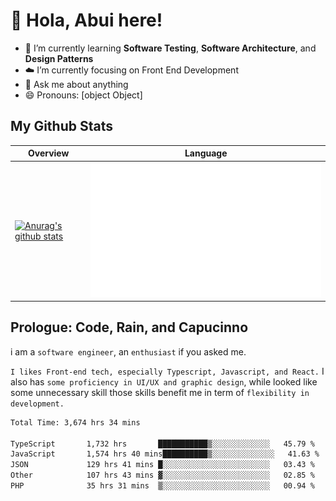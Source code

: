 # 👋 Hola, Abui here!

- 🌱 I’m currently learning **Software Testing**, **Software Architecture**, and **Design Patterns**
- ☁️ I’m currently focusing on Front End Development
- 💬 Ask me about anything
- 😄 Pronouns: [object Object]

## My Github Stats

| Overview | Language |
| --- | --- |
|[![Anurag's github stats](https://github-readme-stats.vercel.app/api?username=abui-am&count_private=true)](https://github.com/anuraghazra/github-readme-stats)|![Language](https://raw.githubusercontent.com/abui-am/stats/c6455f656dfce7acd3951e5ec5b25d72af0b2ee3/generated/languages.svg)|

## Prologue: Code, Rain, and Capucinno
i am a `software engineer`, an `enthusiast` if you asked me. 

`I likes Front-end tech, especially Typescript, Javascript, and React.` I also has `some proficiency in UI/UX and graphic design`, while looked like some unnecessary skill those skills benefit me in term of `flexibility in development.`


<!--START_SECTION:waka-->

```txt
Total Time: 3,674 hrs 34 mins

TypeScript       1,732 hrs       ███████████▒░░░░░░░░░░░░░   45.79 %
JavaScript       1,574 hrs 40 mins██████████▒░░░░░░░░░░░░░░   41.63 %
JSON             129 hrs 41 mins █░░░░░░░░░░░░░░░░░░░░░░░░   03.43 %
Other            107 hrs 43 mins ▓░░░░░░░░░░░░░░░░░░░░░░░░   02.85 %
PHP              35 hrs 31 mins  ▒░░░░░░░░░░░░░░░░░░░░░░░░   00.94 %
```

<!--END_SECTION:waka-->
